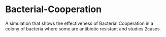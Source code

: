 # Bacterial-Cooperation
A simulation that shows the effectiveness of Bacterial Cooperation in a colony of bacteria where some are antibiotic resistant and studies 2cases.
